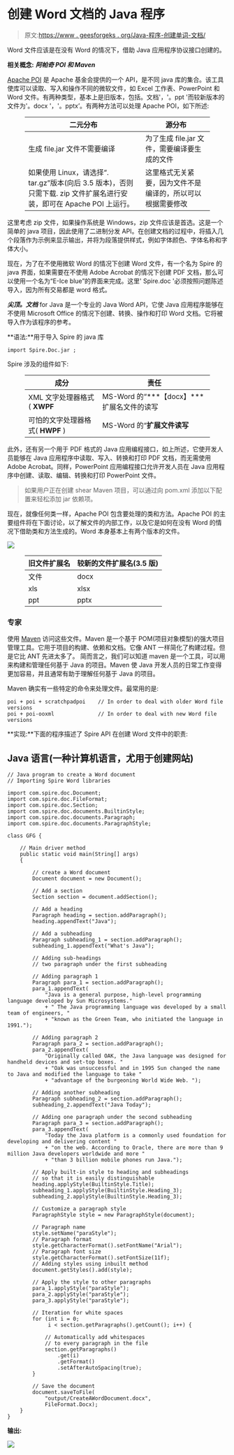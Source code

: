 # 创建 Word 文档的 Java 程序

> 原文:[https://www . geesforgeks . org/Java-程序-创建单词-文档/](https://www.geeksforgeeks.org/java-program-to-create-a-word-document/)

Word 文件应该是在没有 Word 的情况下，借助 Java 应用程序协议接口创建的。

**相关概念:** ***阿帕奇 POI 和 Maven***

[Apache POI](https://www.geeksforgeeks.org/apache-poi-introduction/) 是 Apache 基金会提供的一个 API，是不同 java 库的集合。该工具使库可以读取、写入和操作不同的微软文件，如 Excel 工作表、PowerPoint 和 Word 文件。有两种类型，基本上是旧版本，包括。文档'，'。ppt '而较新版本的文件为'。docx '，'。pptx’。有两种方法可以处理 Apache POI，如下所述:

<figure class="table">

| 二元分布 | 源分布 |
| --- | --- |
| 生成 file.jar 文件不需要编译 | 为了生成 file.jar 文件，需要编译要生成的文件 |
| 如果使用 Linux，请选择“. tar.gz”版本(向后 3.5 版本)，否则只需下载. zip 文件扩展名进行安装，即可在 Apache POI 上运行。 | 这里格式无关紧要，因为文件不是编译的，所以可以根据需要修改 |

</figure>

这里考虑 zip 文件，如果操作系统是 Windows，zip 文件应该是首选。这是一个简单的 java 项目，因此使用了二进制分发 API。在创建文档的过程中，将插入几个段落作为示例来显示输出，并将为段落提供样式，例如字体颜色、字体名称和字体大小。

现在，为了在不使用微软 Word 的情况下创建 Word 文件，有一个名为 Spire 的 java 界面，如果需要在不使用 Adobe Acrobat 的情况下创建 PDF 文档，那么可以使用一个名为“E-Ice blue”的界面来完成。这里' Spire.doc '必须按照问题陈述导入，因为所有交易都是 word 格式。

***尖顶。文档*** for Java 是一个专业的 Java Word API，它使 Java 应用程序能够在不使用 Microsoft Office 的情况下创建、转换、操作和打印 Word 文档。它将被导入作为该程序的参考。

**语法:**用于导入 Spire 的 java 库

```
import Spire.Doc.jar ;
```

Spire 涉及的组件如下:

<figure class="table">

| 成分 | 责任 |
| --- | --- |
| XML 文字处理器格式( **XWPF** | MS-Word 的“***【docx】***扩展名文件的读写 |
| 可怕的文字处理器格式( **HWPF** ) | MS-Word 的“**扩展文件读写** |

</figure>

此外，还有另一个用于 PDF 格式的 Java 应用编程接口，如上所述，它使开发人员能够在 Java 应用程序中读取、写入、转换和打印 PDF 文档，而无需使用 Adobe Acrobat。同样，PowerPoint 应用编程接口允许开发人员在 Java 应用程序中创建、读取、编辑、转换和打印 PowerPoint 文件。

> 如果用户正在创建 shear Maven 项目，可以通过向 pom.xml 添加以下配置来轻松添加 jar 依赖项。

现在，就像任何类一样，Apache POI 包含要处理的类和方法。Apache POI 的主要组件将在下面讨论，以了解文件的内部工作，以及它是如何在没有 Word 的情况下借助类和方法生成的。Word 本身基本上有两个版本的文件。

![](img/8adcf2b6de5de6f8407c01c28d0158f3.png)

<figure class="table">

| 旧文件扩展名 | 较新的文件扩展名(3.5 版) |
| --- | --- |
| 文件 | docx |
| xls | xlsx |
| ppt | pptx |

</figure>

### 专家

使用 [Maven](https://www.geeksforgeeks.org/introduction-apache-maven-build-automation-tool-java-projects/) 访问这些文件。Maven 是一个基于 POM(项目对象模型)的强大项目管理工具。它用于项目的构建、依赖和文档。它像 ANT 一样简化了构建过程。但是它比 ANT 先进太多了。
简而言之，我们可以知道 maven 是一个工具，可以用来构建和管理任何基于 Java 的项目。Maven 使 Java 开发人员的日常工作变得更加容易，并且通常有助于理解任何基于 Java 的项目。

Maven 确实有一些特定的命令来处理文件。最常用的是:

```
poi + poi + scratchpadpoi    // In order to deal with older Word file versions 
poi + poi-ooxml              // In order to deal with new Word file versions
```

**实现:**下面的程序描述了 Spire API 在创建 Word 文件中的职责:

## Java 语言(一种计算机语言，尤用于创建网站)

```
// Java program to create a Word document
// Importing Spire Word libraries

import com.spire.doc.Document;
import com.spire.doc.FileFormat;
import com.spire.doc.Section;
import com.spire.doc.documents.BuiltinStyle;
import com.spire.doc.documents.Paragraph;
import com.spire.doc.documents.ParagraphStyle;

class GFG {

    // Main driver method
    public static void main(String[] args)
    {

        // create a Word document
        Document document = new Document();

        // Add a section
        Section section = document.addSection();

        // Add a heading
        Paragraph heading = section.addParagraph();
        heading.appendText("Java");

        // Add a subheading
        Paragraph subheading_1 = section.addParagraph();
        subheading_1.appendText("What's Java");

        // Adding sub-headings
        // two paragraph under the first subheading

        // Adding paragraph 1
        Paragraph para_1 = section.addParagraph();
        para_1.appendText(
            "Java is a general purpose, high-level programming language developed by Sun Microsystems."
            + " The Java programming language was developed by a small team of engineers, "
            + "known as the Green Team, who initiated the language in 1991.");

        // Adding paragraph 2
        Paragraph para_2 = section.addParagraph();
        para_2.appendText(
            "Originally called OAK, the Java language was designed for handheld devices and set-top boxes. "
            + "Oak was unsuccessful and in 1995 Sun changed the name to Java and modified the language to take "
            + "advantage of the burgeoning World Wide Web. ");

        // Adding another subheading
        Paragraph subheading_2 = section.addParagraph();
        subheading_2.appendText("Java Today");

        // Adding one paragraph under the second subheading
        Paragraph para_3 = section.addParagraph();
        para_3.appendText(
            "Today the Java platform is a commonly used foundation for developing and delivering content "
            + "on the web. According to Oracle, there are more than 9 million Java developers worldwide and more "
            + "than 3 billion mobile phones run Java.");

        // Apply built-in style to heading and subheadings
        // so that it is easily distinguishable
        heading.applyStyle(BuiltinStyle.Title);
        subheading_1.applyStyle(BuiltinStyle.Heading_3);
        subheading_2.applyStyle(BuiltinStyle.Heading_3);

        // Customize a paragraph style
        ParagraphStyle style = new ParagraphStyle(document);

        // Paragraph name
        style.setName("paraStyle");
        // Paragraph format
        style.getCharacterFormat().setFontName("Arial");
        // Paragraph font size
        style.getCharacterFormat().setFontSize(11f);
        // Adding styles using inbuilt method
        document.getStyles().add(style);

        // Apply the style to other paragraphs
        para_1.applyStyle("paraStyle");
        para_2.applyStyle("paraStyle");
        para_3.applyStyle("paraStyle");

        // Iteration for white spaces
        for (int i = 0;
             i < section.getParagraphs().getCount(); i++) {

            // Automatically add whitespaces
            // to every paragraph in the file
            section.getParagraphs()
                .get(i)
                .getFormat()
                .setAfterAutoSpacing(true);
        }

        // Save the document
        document.saveToFile(
            "output/CreateAWordDocument.docx",
            FileFormat.Docx);
    }
}
```

**输出:**

![](img/b9d81a234dcc2457062aecab21aa74da.png)